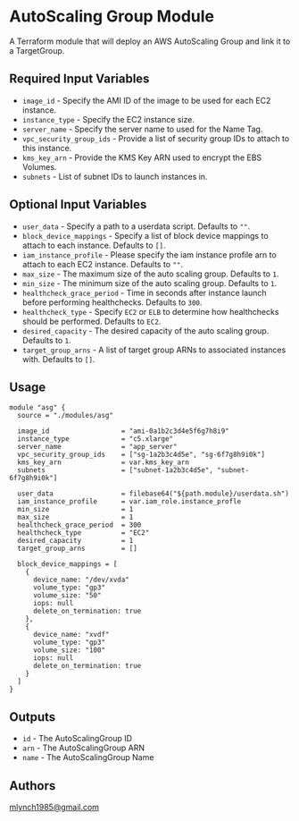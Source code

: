 AutoScaling Group Module
===========

A Terraform module that will deploy an AWS AutoScaling Group and link it to a TargetGroup.

Required Input Variables
----------------------

- `image_id` - Specify the AMI ID of the image to be used for each EC2 instance.
- `instance_type` - Specify the EC2 instance size.
- `server_name` - Specify the server name to used for the Name Tag.
- `vpc_security_group_ids` - Provide a list of security group IDs to attach to this instance.
- `kms_key_arn` - Provide the KMS Key ARN used to encrypt the EBS Volumes.
- `subnets` - List of subnet IDs to launch instances in.

Optional Input Variables
----------------------

- `user_data` - Specify a path to a userdata script. Defaults to `""`.
- `block_device_mappings` - Specify a list of block device mappings to attach to each instance. Defaults to `[]`.
- `iam_instance_profile` - Please specify the iam instance profile arn to attach to each EC2 instance. Defaults to `""`.
- `max_size` - The maximum size of the auto scaling group. Defaults to `1`.
- `min_size` - The minimum size of the auto scaling group. Defaults to `1`.
- `healthcheck_grace_period` - Time in seconds after instance launch before performing healthchecks. Defaults to `300`.
- `healthcheck_type` - Specify `EC2` or `ELB` to determine how healthchecks should be performed. Defaults to `EC2`.
- `desired_capacity` - The desired capacity of the auto scaling group. Defaults to `1`.
- `target_group_arns` - A list of target group ARNs to associated instances with. Defaults to `[]`.

Usage
-----

```hcl
module "asg" {
  source = "./modules/asg"

  image_id                  = "ami-0a1b2c3d4e5f6g7h8i9"
  instance_type             = "c5.xlarge"
  server_name               = "app_server"
  vpc_security_group_ids    = ["sg-1a2b3c4d5e", "sg-6f7g8h9i0k"]
  kms_key_arn               = var.kms_key_arn
  subnets                   = ["subnet-1a2b3c4d5e", "subnet-6f7g8h9i0k"]

  user_data                 = filebase64("${path.module}/userdata.sh")
  iam_instance_profile      = var.iam_role.instance_profle
  min_size                  = 1
  max_size                  = 1
  healthcheck_grace_period  = 300
  healthcheck_type          = "EC2"
  desired_capacity          = 1
  target_group_arns         = []

  block_device_mappings = [
    {
      device_name: "/dev/xvda"
      volume_type: "gp3"
      volume_size: "50"
      iops: null
      delete_on_termination: true
    },
    {
      device_name: "xvdf"
      volume_type: "gp3"
      volume_size: "100"
      iops: null
      delete_on_termination: true
    }
  ]
}
```

Outputs
----------------------

- `id` - The AutoScalingGroup ID
- `arn` - The AutoScalingGroup ARN
- `name` - The AutoScalingGroup Name

Authors
----------------------

mlynch1985@gmail.com
